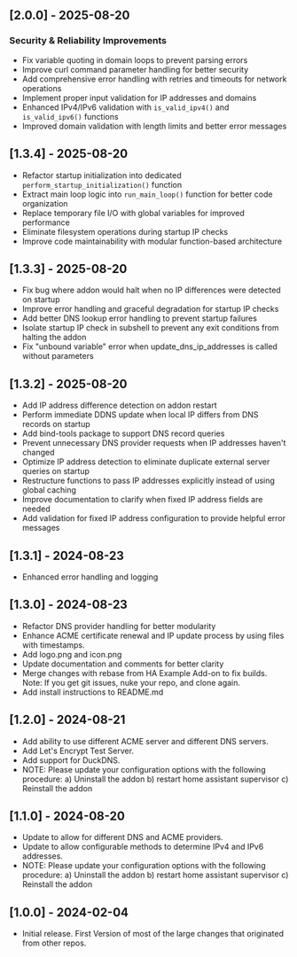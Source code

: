 <!-- https://developers.home-assistant.io/docs/add-ons/presentation#keeping-a-changelog -->

## [2.0.0] - 2025-08-20

### Security & Reliability Improvements
- Fix variable quoting in domain loops to prevent parsing errors
- Improve curl command parameter handling for better security
- Add comprehensive error handling with retries and timeouts for network operations
- Implement proper input validation for IP addresses and domains
- Enhanced IPv4/IPv6 validation with `is_valid_ipv4()` and `is_valid_ipv6()` functions
- Improved domain validation with length limits and better error messages

## [1.3.4] - 2025-08-20

- Refactor startup initialization into dedicated `perform_startup_initialization()` function
- Extract main loop logic into `run_main_loop()` function for better code organization
- Replace temporary file I/O with global variables for improved performance
- Eliminate filesystem operations during startup IP checks
- Improve code maintainability with modular function-based architecture

## [1.3.3] - 2025-08-20

- Fix bug where addon would halt when no IP differences were detected on startup
- Improve error handling and graceful degradation for startup IP checks
- Add better DNS lookup error handling to prevent startup failures
- Isolate startup IP check in subshell to prevent any exit conditions from halting the addon
- Fix "unbound variable" error when update_dns_ip_addresses is called without parameters

## [1.3.2] - 2025-08-20

- Add IP address difference detection on addon restart
- Perform immediate DDNS update when local IP differs from DNS records on startup
- Add bind-tools package to support DNS record queries
- Prevent unnecessary DNS provider requests when IP addresses haven't changed
- Optimize IP address detection to eliminate duplicate external server queries on startup
- Restructure functions to pass IP addresses explicitly instead of using global caching
- Improve documentation to clarify when fixed IP address fields are needed
- Add validation for fixed IP address configuration to provide helpful error messages

## [1.3.1] - 2024-08-23

- Enhanced error handling and logging

## [1.3.0] - 2024-08-23

- Refactor DNS provider handling for better modularity
- Enhance ACME certificate renewal and IP update process by using files with timestamps.
- Add logo.png and icon.png
- Update documentation and comments for better clarity
- Merge changes with rebase from HA Example Add-on to fix builds. 
    Note: If you get git issues, nuke your repo, and clone again.
- Add install instructions to README.md

## [1.2.0] - 2024-08-21

- Add ability to use different ACME server and different DNS servers.
- Add Let's Encrypt Test Server.
- Add support for DuckDNS.
- NOTE: Please update your configuration options with the following procedure:
        a) Uninstall the addon
        b) restart home assistant supervisor
        c) Reinstall the addon

## [1.1.0] - 2024-08-20

- Update to allow for different DNS and ACME providers.
- Update to allow configurable methods to determine IPv4 and IPv6 addresses.
- NOTE: Please update your configuration options with the following procedure:
        a) Uninstall the addon
        b) restart home assistant supervisor
        c) Reinstall the addon

## [1.0.0] - 2024-02-04

- Initial release. First Version of most of the large changes that originated from other repos.

